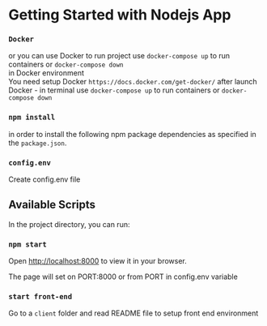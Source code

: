 # Getting Started with Nodejs App
### `Docker`
or you can use Docker to run project use `docker-compose up` to run containers or `docker-compose down`  
in Docker environment  
You need setup Docker `https://docs.docker.com/get-docker/`
after launch Docker - in terminal use `docker-compose up` to run containers or `docker-compose down`

### `npm install`
in order to install the following npm package dependencies as specified in the `package.json`.

### `config.env`
Create config.env file 

## Available Scripts

In the project directory, you can run:

### `npm start`


Open [http://localhost:8000](http://localhost:8000) to view it in your browser.

The page will set on PORT:8000 or from PORT  in config.env variable  

### `start front-end`
Go to a `client` folder and read README file to setup front end environment

